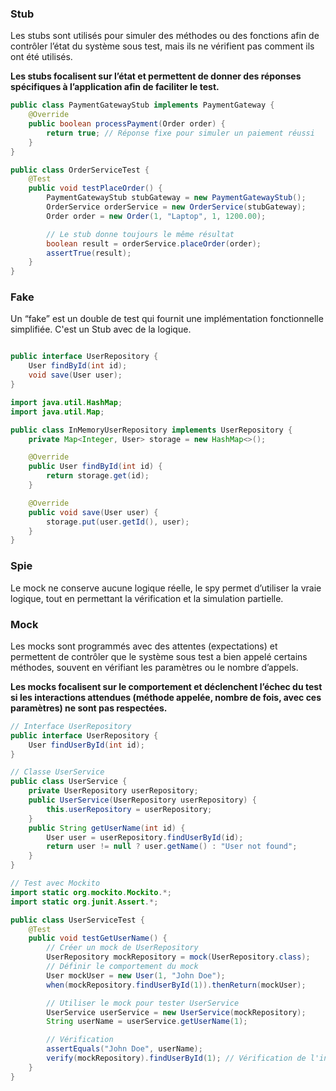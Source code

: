 


### Stub

Les stubs sont utilisés pour simuler des méthodes ou des fonctions afin de contrôler l’état du système sous test, mais ils ne vérifient pas comment ils ont été utilisés.

__Les stubs focalisent sur l’état et permettent de donner des réponses spécifiques à l’application afin de faciliter le test.__

```java
public class PaymentGatewayStub implements PaymentGateway {
    @Override
    public boolean processPayment(Order order) {
        return true; // Réponse fixe pour simuler un paiement réussi
    }
}

public class OrderServiceTest {
    @Test
    public void testPlaceOrder() {
        PaymentGatewayStub stubGateway = new PaymentGatewayStub();
        OrderService orderService = new OrderService(stubGateway);
        Order order = new Order(1, "Laptop", 1, 1200.00);

        // Le stub donne toujours le même résultat
        boolean result = orderService.placeOrder(order);
        assertTrue(result);
    }
}
```

### Fake

Un “fake” est un double de test qui fournit une implémentation fonctionnelle simplifiée. C'est un Stub avec de la logique.


```java

public interface UserRepository {
    User findById(int id);
    void save(User user);
}

import java.util.HashMap;
import java.util.Map;

public class InMemoryUserRepository implements UserRepository {
    private Map<Integer, User> storage = new HashMap<>();

    @Override
    public User findById(int id) {
        return storage.get(id);
    }

    @Override
    public void save(User user) {
        storage.put(user.getId(), user);
    }
}
```

### Spie

Le mock ne conserve aucune logique réelle, le spy permet d’utiliser la vraie logique, tout en permettant la vérification et la simulation partielle.


### Mock

Les mocks sont programmés avec des attentes (expectations) et permettent de contrôler que le système sous test a bien appelé certains méthodes, souvent en vérifiant les paramètres ou le nombre d’appels.


__Les mocks focalisent sur le comportement et déclenchent l’échec du test si les interactions attendues (méthode appelée, nombre de fois, avec ces paramètres) ne sont pas respectées.__


```java
// Interface UserRepository
public interface UserRepository {
    User findUserById(int id);
}

// Classe UserService
public class UserService {
    private UserRepository userRepository;
    public UserService(UserRepository userRepository) {
        this.userRepository = userRepository;
    }
    public String getUserName(int id) {
        User user = userRepository.findUserById(id);
        return user != null ? user.getName() : "User not found";
    }
}

// Test avec Mockito
import static org.mockito.Mockito.*;
import static org.junit.Assert.*;

public class UserServiceTest {
    @Test
    public void testGetUserName() {
        // Créer un mock de UserRepository
        UserRepository mockRepository = mock(UserRepository.class);
        // Définir le comportement du mock
        User mockUser = new User(1, "John Doe");
        when(mockRepository.findUserById(1)).thenReturn(mockUser);

        // Utiliser le mock pour tester UserService
        UserService userService = new UserService(mockRepository);
        String userName = userService.getUserName(1);

        // Vérification
        assertEquals("John Doe", userName);
        verify(mockRepository).findUserById(1); // Vérification de l'interaction
    }
}
```


